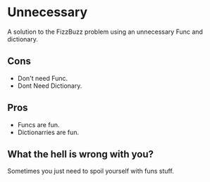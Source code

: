 # Unnecessary
A solution to the FizzBuzz problem using an unnecessary Func and dictionary.

## Cons
 - Don't need Func.
 - Dont Need Dictionary.

## Pros
 - Funcs are fun.
 - Dictionarries are fun.

## What the hell is wrong with you?
Sometimes you just need to spoil yourself with funs stuff.
